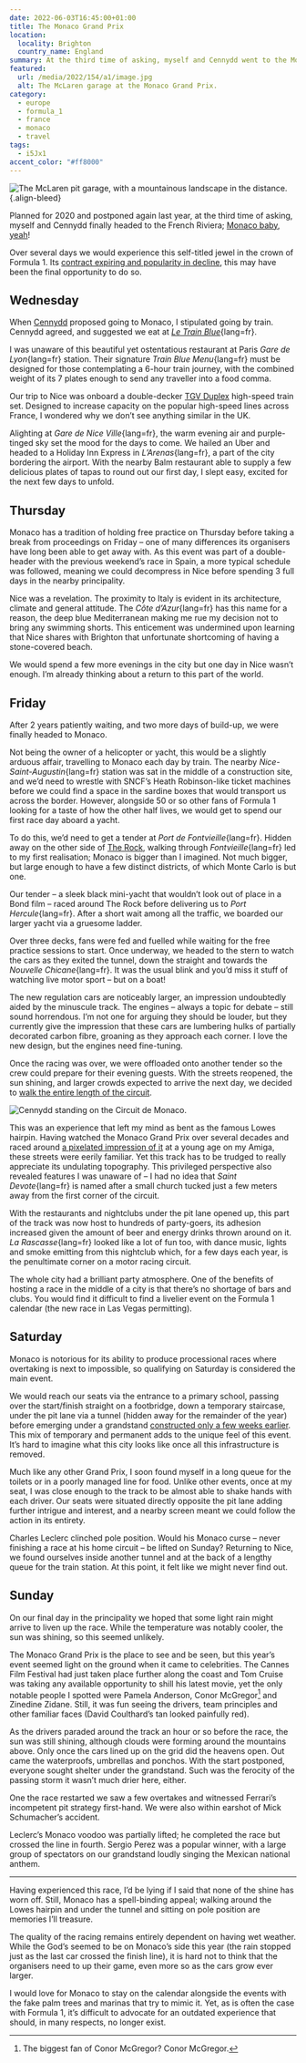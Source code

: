 ```yaml
---
date: 2022-06-03T16:45:00+01:00
title: The Monaco Grand Prix
location:
  locality: Brighton
  country_name: England
summary: At the third time of asking, myself and Cennydd went to the Monaco Grand Prix.
featured:
  url: /media/2022/154/a1/image.jpg
  alt: The McLaren garage at the Monaco Grand Prix.
category:
  - europe
  - formula_1
  - france
  - monaco
  - travel
tags:
  - i5Jx1
accent_color: "#ff8000"
---
```


![The McLaren pit garage, with a mountainous landscape in the distance.](/media/2022/154/a1/image.jpg "The McLaren garage on the Monaco pit lane.")
{.align-bleed}

Planned for 2020 and postponed again last year, at the third time of asking, myself and Cennydd finally headed to the French Riviera; [Monaco baby, yeah][1]!

Over several days we would experience this self-titled jewel in the crown of Formula 1. Its [contract expiring and popularity in decline][2], this may have been the final opportunity to do so.

## Wednesday

When [Cennydd][3] proposed going to Monaco, I stipulated going by train. Cennydd agreed, and suggested we eat at _[Le Train Blue][4]_{lang=fr}.

I was unaware of this beautiful yet ostentatious restaurant at Paris _Gare de Lyon_{lang=fr} station. Their signature _Train Blue Menu_{lang=fr} must be designed for those contemplating a 6-hour train journey, with the combined weight of its 7 plates enough to send any traveller into a food comma.

Our trip to Nice was onboard a double-decker [TGV Duplex][5] high-speed train set. Designed to increase capacity on the popular high-speed lines across France, I wondered why we don’t see anything similar in the UK.

Alighting at _Gare de Nice Ville_{lang=fr}, the warm evening air and purple-tinged sky set the mood for the days to come. We hailed an Uber and headed to a Holiday Inn Express in _L’Arenas_{lang=fr}, a part of the city bordering the airport. With the nearby Balm restaurant able to supply a few delicious plates of tapas to round out our first day, I slept easy, excited for the next few days to unfold.

## Thursday

Monaco has a tradition of holding free practice on Thursday before taking a break from proceedings on Friday – one of many differences its organisers have long been able to get away with. As this event was part of a double-header with the previous weekend’s race in Spain, a more typical schedule was followed, meaning we could decompress in Nice before spending 3 full days in the nearby principality.

Nice was a revelation. The proximity to Italy is evident in its architecture, climate and general attitude. The _Côte d’Azur_{lang=fr} has this name for a reason, the deep blue Mediterranean making me rue my decision not to bring any swimming shorts. This enticement was undermined upon learning that Nice shares with Brighton that unfortunate shortcoming of having a stone-covered beach.

We would spend a few more evenings in the city but one day in Nice wasn’t enough. I’m already thinking about a return to this part of the world.

## Friday

After 2 years patiently waiting, and two more days of build-up, we were finally headed to Monaco.

Not being the owner of a helicopter or yacht, this would be a slightly arduous affair, travelling to Monaco each day by train. The nearby _Nice-Saint-Augustin_{lang=fr} station was sat in the middle of a construction site, and we’d need to wrestle with SNCF’s Heath Robinson-like ticket machines before we could find a space in the sardine boxes that would transport us across the border. However, alongside 50 or so other fans of Formula 1 looking for a taste of how the other half lives, we would get to spend our first race day aboard a yacht.

To do this, we’d need to get a tender at _Port de Fontvieille_{lang=fr}. Hidden away on the other side of [The Rock][6], walking through _Fontvieille_{lang=fr} led to my first realisation; Monaco is bigger than I imagined. Not much bigger, but large enough to have a few distinct districts, of which Monte Carlo is but one.

Our tender – a sleek black mini-yacht that wouldn’t look out of place in a Bond film – raced around The Rock before delivering us to _Port Hercule_{lang=fr}. After a short wait among all the traffic, we boarded our larger yacht via a gruesome ladder.

Over three decks, fans were fed and fuelled while waiting for the free practice sessions to start. Once underway, we headed to the stern to watch the cars as they exited the tunnel, down the straight and towards the _Nouvelle Chicane_{lang=fr}. It was the usual blink and you’d miss it stuff of watching live motor sport – but on a boat!

The new regulation cars are noticeably larger, an impression undoubtedly aided by the minuscule track. The engines – always a topic for debate – still sound horrendous. I’m not one for arguing they should be louder, but they currently give the impression that these cars are lumbering hulks of partially decorated carbon fibre, groaning as they approach each corner. I love the new design, but the engines need fine-tuning.

Once the racing was over, we were offloaded onto another tender so the crew could prepare for their evening guests. With the streets reopened, the sun shining, and larger crowds expected to arrive the next day, we decided to [walk the entire length of the circuit][7].

![Cennydd standing on the Circuit de Monaco.](/media/2022/154/a1/cennydd.jpg "An overawed Cennydd standing at the Antony Noghès corner on the Circuit de Monaco.")

This was an experience that left my mind as bent as the famous Lowes hairpin. Having watched the Monaco Grand Prix over several decades and raced around [a pixelated impression of it][8] at a young age on my Amiga, these streets were eerily familiar. Yet this track has to be trudged to really appreciate its undulating topography. This privileged perspective also revealed features I was unaware of – I had no idea that _Saint Devote_{lang=fr} is named after a small church tucked just a few meters away from the first corner of the circuit.

With the restaurants and nightclubs under the pit lane opened up, this part of the track was now host to hundreds of party-goers, its adhesion increased given the amount of beer and energy drinks thrown around on it. _La Rascasse_{lang=fr} looked like a lot of fun too, with dance music, lights and smoke emitting from this nightclub which, for a few days each year, is the penultimate corner on a motor racing circuit.

The whole city had a brilliant party atmosphere. One of the benefits of hosting a race in the middle of a city is that there’s no shortage of bars and clubs. You would find it difficult to find a livelier event on the Formula 1 calendar (the new race in Las Vegas permitting).

## Saturday

Monaco is notorious for its ability to produce processional races where overtaking is next to impossible, so qualifying on Saturday is considered the main event.

We would reach our seats via the entrance to a primary school, passing over the start/finish straight on a footbridge, down a temporary staircase, under the pit lane via a tunnel (hidden away for the remainder of the year) before emerging under a grandstand [constructed only a few weeks earlier][9]. This mix of temporary and permanent adds to the unique feel of this event. It’s hard to imagine what this city looks like once all this infrastructure is removed.

Much like any other Grand Prix, I soon found myself in a long queue for the toilets or in a poorly managed line for food. Unlike other events, once at my seat, I was close enough to the track to be almost able to shake hands with each driver. Our seats were situated directly opposite the pit lane adding further intrigue and interest, and a nearby screen meant we could follow the action in its entirety.

Charles Leclerc clinched pole position. Would his Monaco curse – never finishing a race at his home circuit – be lifted on Sunday? Returning to Nice, we found ourselves inside another tunnel and at the back of a lengthy queue for the train station. At this point, it felt like we might never find out.

## Sunday

On our final day in the principality we hoped that some light rain might arrive to liven up the race. While the temperature was notably cooler, the sun was shining, so this seemed unlikely.

The Monaco Grand Prix is the place to see and be seen, but this year’s event seemed light on the ground when it came to celebrities. The Cannes Film Festival had just taken place further along the coast and Tom Cruise was taking any available opportunity to shill his latest movie, yet the only notable people I spotted were Pamela Anderson, Conor McGregor[^1] and Zinedine Zidane. Still, it was fun seeing the drivers, team principles and other familiar faces (David Coulthard’s tan looked painfully red).

As the drivers paraded around the track an hour or so before the race, the sun was still shining, although clouds were forming around the mountains above. Only once the cars lined up on the grid did the heavens open. Out came the waterproofs, umbrellas and ponchos. With the start postponed, everyone sought shelter under the grandstand. Such was the ferocity of the passing storm it wasn’t much drier here, either.

One the race restarted we saw a few overtakes and witnessed Ferrari’s incompetent pit strategy first-hand. We were also within earshot of Mick Schumacher’s accident.

Leclerc’s Monaco voodoo was partially lifted; he completed the race but crossed the line in fourth. Sergio Perez was a popular winner, with a large group of spectators on our grandstand loudly singing the Mexican national anthem.

---

Having experienced this race, I’d be lying if I said that none of the shine has worn off. Still, Monaco has a spell-binding appeal; walking around the Lowes hairpin and under the tunnel and sitting on pole position are memories I’ll treasure.

The quality of the racing remains entirely dependent on having wet weather. While the God’s seemed to be on Monaco’s side this year (the rain stopped just as the last car crossed the finish line), it is hard not to think that the organisers need to up their game, even more so as the cars grow ever larger.

I would love for Monaco to stay on the calendar alongside the events with the fake palm trees and marinas that try to mimic it. Yet, as is often the case with Formula 1, it’s difficult to advocate for an outdated experience that should, in many respects, no longer exist.

[^1]: The biggest fan of Conor McGregor? Conor McGregor.

[1]: https://www.youtube.com/watch?v=WgOu8nzCGjM
[2]: https://www.youtube.com/watch?v=PV78uf9Uhgc
[3]: https://cennydd.com
[4]: https://www.le-train-bleu.com/en/
[5]: https://en.wikipedia.org/wiki/TGV_Duplex
[6]: https://en.wikipedia.org/wiki/Rock_of_Monaco
[7]: /2022/147/p1/
[8]: https://en.wikipedia.org/wiki/Formula_One_Grand_Prix_(video_game)
[9]: https://www.youtube.com/watch?v=X_lFFLpHuSQ
